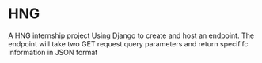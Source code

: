 # HNG
A HNG internship project
Using Django to create and host an endpoint.
The endpoint will take two GET request query parameters and return specififc information in JSON format
